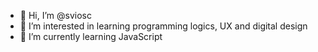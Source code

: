 - 👋 Hi, I’m @sviosc
- 👀 I’m interested in learning programming logics, UX and digital design
- 🌱 I’m currently learning JavaScript
  
<!---
sviosc/sviosc is a ✨ special ✨ repository because its `README.md` (this file) appears on your GitHub profile.
You can click the Preview link to take a look at your changes.
--->
